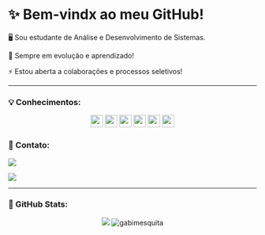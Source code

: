 <h1>✨ Bem-vindx ao meu GitHub!</h1>

<p>🖥️ Sou estudante de Análise e Desenvolvimento de Sistemas.</p>

<p>🌱 Sempre em evolução e aprendizado!</p>

<p>⚡ Estou aberta a colaborações e processos seletivos!</p><hr>


<h3>💡 Conhecimentos:</h3>
    <p align="center">

<img src="https://img.shields.io/badge/javascript-%23F7DF1E.svg?&style=for-the-badge&logo=javascript&logoColor=black" height="25"/>
<img src="https://img.shields.io/badge/node.js%20-%2343853D.svg?&style=for-the-badge&logo=node.js&logoColor=white" height="25"/>
<img src="https://img.shields.io/badge/react%20-%2320232a.svg?&style=for-the-badge&logo=react&logoColor=%2361DAFB" height="25"/>
<img src="https://img.shields.io/badge/bootstrap%20-%23563D7C.svg?&style=for-the-badge&logo=bootstrap&logoColor=white" height="25"/>
<img src="https://img.shields.io/badge/-npm-CB3837?style=flat-square&logo=npm" height="25"/>
<img src="https://img.shields.io/badge/-GitHub-181717?style=flat-square&logo=github" height="25"/>

</p>

    


<h3>📲 Contato:</h3>

<a href="https://www.linkedin.com/in/gabimesquita0607/"><img src="https://camo.githubusercontent.com/a80d00f23720d0bc9f55481cfcd77ab79e141606829cf16ec43f8cacc7741e46/68747470733a2f2f696d672e736869656c64732e696f2f62616467652f4c696e6b6564496e2d3030373742353f7374796c653d666f722d7468652d6261646765266c6f676f3d6c696e6b6564696e266c6f676f436f6c6f723d7768697465" data-canonical-src="https://img.shields.io/badge/LinkedIn-0077B5?style=for-the-badge&amp;logo=linkedin&amp;logoColor=white" style="max-width:100%;"></a>

    
<a href="mailto:dev.gesquita@gmail.com"><img src="https://camo.githubusercontent.com/571384769c09e0c66b45e39b5be70f68f552db3e2b2311bc2064f0d4a9f5983b/68747470733a2f2f696d672e736869656c64732e696f2f62616467652f476d61696c2d4431343833363f7374796c653d666f722d7468652d6261646765266c6f676f3d676d61696c266c6f676f436f6c6f723d7768697465" data-canonical-src="https://img.shields.io/badge/Gmail-D14836?style=for-the-badge&amp;logo=gmail&amp;logoColor=white" style="max-width:100%;"></a><hr>


<h3>🔋 GitHub Stats:</h3>
<p align = "center">
  <img src = "https://github-readme-stats.vercel.app/api?username=gabimesquita&show_icons=true&theme=tokyonight&line_height=27">
  <img src="https://github-readme-stats.vercel.app/api/top-langs?username=gabimesquita&show_icons=true&locale=en&layout=compact" alt="gabimesquita">
</p>


  
